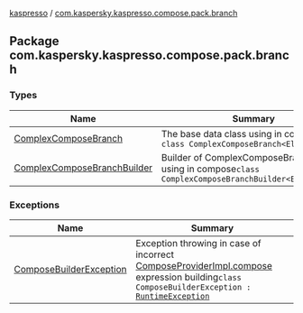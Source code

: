 [kaspresso](../index.md) / [com.kaspersky.kaspresso.compose.pack.branch](./index.md)

## Package com.kaspersky.kaspresso.compose.pack.branch

### Types

| Name | Summary |
|---|---|
| [ComplexComposeBranch](-complex-compose-branch/index.md) | The base data class using in compose`data class ComplexComposeBranch<ElementType>` |
| [ComplexComposeBranchBuilder](-complex-compose-branch-builder/index.md) | Builder of ComplexComposeBranch's using in compose`class ComplexComposeBranchBuilder<ElementType>` |

### Exceptions

| Name | Summary |
|---|---|
| [ComposeBuilderException](-compose-builder-exception/index.md) | Exception throwing in case of incorrect [ComposeProviderImpl.compose](../com.kaspersky.kaspresso.compose/-compose-provider-impl/compose.md) expression building`class ComposeBuilderException : `[`RuntimeException`](https://kotlinlang.org/api/latest/jvm/stdlib/kotlin/-runtime-exception/index.html) |

